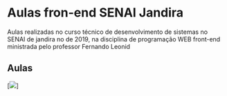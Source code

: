 # Aulas fron-end SENAI Jandira
Aulas realizadas no curso técnico de desenvolvimento de sistemas no SENAI de jandira no de 2019, na disciplina de programação WEB front-end ministrada pelo professor Fernando Leonid

## Aulas
[<img src="https://img.icons8.com/color/48/000000/javascript.png"/>]
